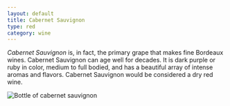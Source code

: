 ```yaml
---
layout: default
title: Cabernet Sauvignon
type: red
category: wine
---
```


*Cabernet Sauvignon* is, in fact, the primary grape that makes fine Bordeaux wines. Cabernet Sauvignon can age well for decades. It is dark purple or ruby in color, medium to full bodied, and has a beautiful array of intense aromas and flavors. Cabernet Sauvignon would be considered a dry red wine.

![Bottle of cabernet sauvignon](http://www.decero.com/wp-content/uploads/2010/12/Decero-Cabernet-Sauvignon.jpg)